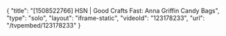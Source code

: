 {
    "title": "[1508522766] HSN | Good Crafts Fast: Anna Griffin Candy Bags",
    "type": "solo",
    "layout": "iframe-static",
    "videoId": "123178233",
    "url": "\/tvpembed\/123178233"
}